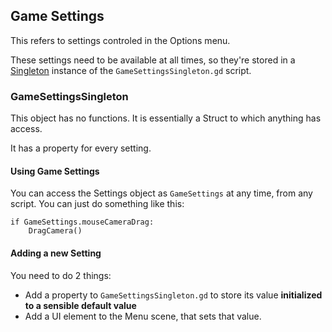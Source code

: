 ## Game Settings

This refers to settings controled in the Options menu.

These settings need to be available at all times, so they're stored in a [Singleton](https://docs.godotengine.org/en/3.5/tutorials/scripting/singletons_autoload.html) instance of the `GameSettingsSingleton.gd` script.

### GameSettingsSingleton

This object has no functions. It is essentially a Struct to which anything has access.

It has a property for every setting.

#### Using Game Settings

You can access the Settings object as `GameSettings` at any time, from any script. You can just do something like this:
```gdscript
if GameSettings.mouseCameraDrag:
	DragCamera()
```

#### Adding a new Setting

You need to do 2 things:
- Add a property to `GameSettingsSingleton.gd` to store its value **initialized to a sensible default value**
- Add a UI element to the Menu scene, that sets that value.